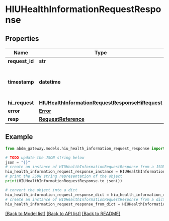 # HIUHealthInformationRequestResponse


## Properties

Name | Type | Description | Notes
------------ | ------------- | ------------- | -------------
**request_id** | **str** |  | 
**timestamp** | **datetime** | Date time format in UTC, includes miliseconds YYYY-MM-DDThh:mm:ss.vZ | 
**hi_request** | [**HIUHealthInformationRequestResponseHiRequest**](HIUHealthInformationRequestResponseHiRequest.md) |  | [optional] 
**error** | [**Error**](Error.md) |  | [optional] 
**resp** | [**RequestReference**](RequestReference.md) |  | 

## Example

```python
from abdm_gateway.models.hiu_health_information_request_response import HIUHealthInformationRequestResponse

# TODO update the JSON string below
json = "{}"
# create an instance of HIUHealthInformationRequestResponse from a JSON string
hiu_health_information_request_response_instance = HIUHealthInformationRequestResponse.from_json(json)
# print the JSON string representation of the object
print(HIUHealthInformationRequestResponse.to_json())

# convert the object into a dict
hiu_health_information_request_response_dict = hiu_health_information_request_response_instance.to_dict()
# create an instance of HIUHealthInformationRequestResponse from a dict
hiu_health_information_request_response_from_dict = HIUHealthInformationRequestResponse.from_dict(hiu_health_information_request_response_dict)
```
[[Back to Model list]](../README.md#documentation-for-models) [[Back to API list]](../README.md#documentation-for-api-endpoints) [[Back to README]](../README.md)


